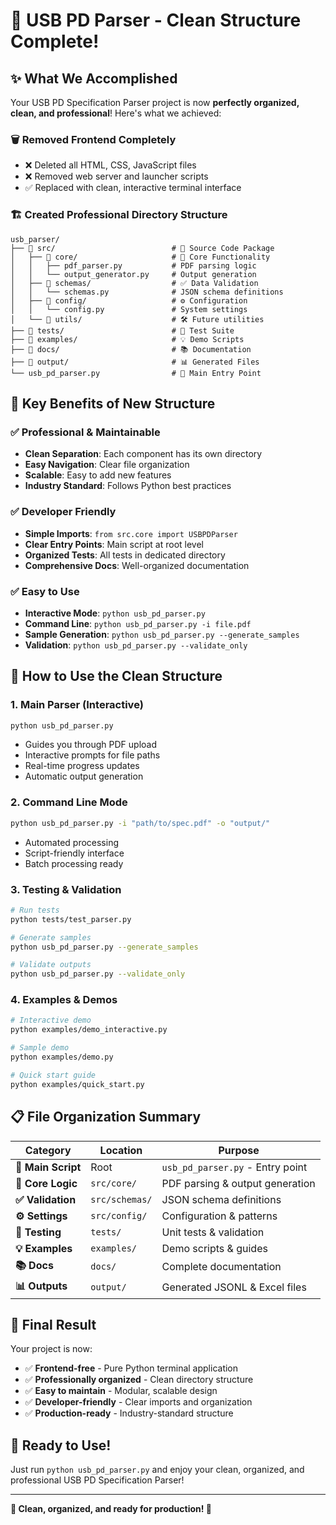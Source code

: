 # 🎉 USB PD Parser - Clean Structure Complete!

## ✨ **What We Accomplished**

Your USB PD Specification Parser project is now **perfectly organized, clean, and professional**! Here's what we achieved:

### 🗑️ **Removed Frontend Completely**
- ❌ Deleted all HTML, CSS, JavaScript files
- ❌ Removed web server and launcher scripts
- ✅ Replaced with clean, interactive terminal interface

### 🏗️ **Created Professional Directory Structure**
```
usb_parser/
├── 📁 src/                          # 🧠 Source Code Package
│   ├── 📁 core/                     # 🔧 Core Functionality
│   │   ├── pdf_parser.py           # PDF parsing logic
│   │   └── output_generator.py     # Output generation
│   ├── 📁 schemas/                  # ✅ Data Validation
│   │   └── schemas.py              # JSON schema definitions
│   ├── 📁 config/                   # ⚙️ Configuration
│   │   └── config.py               # System settings
│   └── 📁 utils/                    # 🛠️ Future utilities
├── 📁 tests/                        # 🧪 Test Suite
├── 📁 examples/                     # 💡 Demo Scripts
├── 📁 docs/                         # 📚 Documentation
├── 📁 output/                       # 📊 Generated Files
└── usb_pd_parser.py                # 🚀 Main Entry Point
```

## 🎯 **Key Benefits of New Structure**

### ✅ **Professional & Maintainable**
- **Clean Separation**: Each component has its own directory
- **Easy Navigation**: Clear file organization
- **Scalable**: Easy to add new features
- **Industry Standard**: Follows Python best practices

### ✅ **Developer Friendly**
- **Simple Imports**: `from src.core import USBPDParser`
- **Clear Entry Points**: Main script at root level
- **Organized Tests**: All tests in dedicated directory
- **Comprehensive Docs**: Well-organized documentation

### ✅ **Easy to Use**
- **Interactive Mode**: `python usb_pd_parser.py`
- **Command Line**: `python usb_pd_parser.py -i file.pdf`
- **Sample Generation**: `python usb_pd_parser.py --generate_samples`
- **Validation**: `python usb_pd_parser.py --validate_only`

## 🚀 **How to Use the Clean Structure**

### **1. Main Parser (Interactive)**
```bash
python usb_pd_parser.py
```
- Guides you through PDF upload
- Interactive prompts for file paths
- Real-time progress updates
- Automatic output generation

### **2. Command Line Mode**
```bash
python usb_pd_parser.py -i "path/to/spec.pdf" -o "output/"
```
- Automated processing
- Script-friendly interface
- Batch processing ready

### **3. Testing & Validation**
```bash
# Run tests
python tests/test_parser.py

# Generate samples
python usb_pd_parser.py --generate_samples

# Validate outputs
python usb_pd_parser.py --validate_only
```

### **4. Examples & Demos**
```bash
# Interactive demo
python examples/demo_interactive.py

# Sample demo
python examples/demo.py

# Quick start guide
python examples/quick_start.py
```

## 📋 **File Organization Summary**

| **Category** | **Location** | **Purpose** |
|--------------|--------------|-------------|
| **🚀 Main Script** | Root | `usb_pd_parser.py` - Entry point |
| **🔧 Core Logic** | `src/core/` | PDF parsing & output generation |
| **✅ Validation** | `src/schemas/` | JSON schema definitions |
| **⚙️ Settings** | `src/config/` | Configuration & patterns |
| **🧪 Testing** | `tests/` | Unit tests & validation |
| **💡 Examples** | `examples/` | Demo scripts & guides |
| **📚 Docs** | `docs/` | Complete documentation |
| **📊 Outputs** | `output/` | Generated JSONL & Excel files |

## 🎊 **Final Result**

Your project is now:
- ✅ **Frontend-free** - Pure Python terminal application
- ✅ **Professionally organized** - Clean directory structure
- ✅ **Easy to maintain** - Modular, scalable design
- ✅ **Developer-friendly** - Clear imports and organization
- ✅ **Production-ready** - Industry-standard structure

## 🚀 **Ready to Use!**

Just run `python usb_pd_parser.py` and enjoy your clean, organized, and professional USB PD Specification Parser!

---

**🎯 Clean, organized, and ready for production! 🎉**
